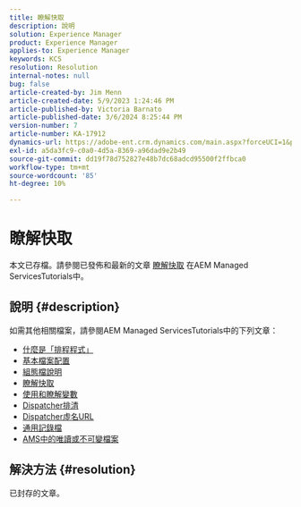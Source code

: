```yaml
---
title: 瞭解快取
description: 說明
solution: Experience Manager
product: Experience Manager
applies-to: Experience Manager
keywords: KCS
resolution: Resolution
internal-notes: null
bug: false
article-created-by: Jim Menn
article-created-date: 5/9/2023 1:24:46 PM
article-published-by: Victoria Barnato
article-published-date: 3/6/2024 8:25:44 PM
version-number: 7
article-number: KA-17912
dynamics-url: https://adobe-ent.crm.dynamics.com/main.aspx?forceUCI=1&pagetype=entityrecord&etn=knowledgearticle&id=f4bcfadc-6cee-ed11-8849-6045bd006b3d
exl-id: a5da3fc9-c0a0-4d5a-8369-a96dad9e2b49
source-git-commit: dd19f78d752827e48b7dc68adcd95500f2ffbca0
workflow-type: tm+mt
source-wordcount: '85'
ht-degree: 10%

---
```


# 瞭解快取


本文已存檔。請參閱已發佈和最新的文章 [瞭解快取](https://experienceleague.adobe.com/docs/experience-manager-learn/ams/dispatcher/understanding-cache.html) 在AEM Managed ServicesTutorials中。

## 說明 {#description}


如需其他相關檔案，請參閱AEM Managed ServicesTutorials中的下列文章：

- [什麼是「排程程式」](https://experienceleague.adobe.com/docs/experience-manager-learn/ams/dispatcher/what-is-the-dispatcher.html)
- [基本檔案配置](https://experienceleague.adobe.com/docs/experience-manager-learn/ams/dispatcher/basic-file-layout.html?lang=en)
- [組態檔說明](https://experienceleague.adobe.com/docs/experience-manager-learn/ams/dispatcher/explanation-config-files.html)
- [瞭解快取](https://experienceleague.adobe.com/docs/experience-manager-learn/ams/dispatcher/understanding-cache.html)
- [使用和瞭解變數](https://experienceleague.adobe.com/docs/experience-manager-learn/ams/dispatcher/variables.html)
- [Dispatcher排清](https://experienceleague.adobe.com/docs/experience-manager-learn/ams/dispatcher/disp-flushing.html)
- [Dispatcher虛名URL](https://experienceleague.adobe.com/docs/experience-manager-learn/ams/dispatcher/disp-vanity-url.html)
- [通用記錄檔](https://experienceleague.adobe.com/docs/experience-manager-learn/ams/dispatcher/common-logs.html)
- [AMS中的唯讀或不可變檔案](https://experienceleague.adobe.com/docs/experience-manager-learn/ams/dispatcher/immutable-files.html)



## 解決方法 {#resolution}


已封存的文章。
